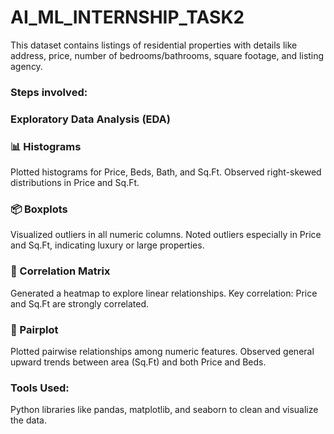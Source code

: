 # AI_ML_INTERNSHIP_TASK2

This dataset contains listings of residential properties with details like address, price, number of bedrooms/bathrooms, square footage, and listing agency.
### Steps involved:
### Exploratory Data Analysis (EDA)
### 📊 Histograms
Plotted histograms for Price, Beds, Bath, and Sq.Ft.
Observed right-skewed distributions in Price and Sq.Ft.
### 📦 Boxplots
Visualized outliers in all numeric columns.
Noted outliers especially in Price and Sq.Ft, indicating luxury or large properties.
### 🔗 Correlation Matrix
Generated a heatmap to explore linear relationships.
Key correlation: Price and Sq.Ft are strongly correlated.
### 🔀 Pairplot
Plotted pairwise relationships among numeric features.
Observed general upward trends between area (Sq.Ft) and both Price and Beds.
###  Tools Used:
Python libraries like pandas, matplotlib, and seaborn to clean and visualize the data.

